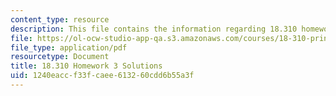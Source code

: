 ```yaml
---
content_type: resource
description: This file contains the information regarding 18.310 homework 3 solutions.
file: https://ol-ocw-studio-app-qa.s3.amazonaws.com/courses/18-310-principles-of-discrete-applied-mathematics-fall-2013/1240eaccf33fcaee613260cdd6b55a3f_MIT18_310F13_Homework3Sol.pdf
file_type: application/pdf
resourcetype: Document
title: 18.310 Homework 3 Solutions
uid: 1240eacc-f33f-caee-6132-60cdd6b55a3f
---
```

